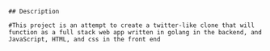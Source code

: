     ## Description

    #This project is an attempt to create a twitter-like clone that will function as a full stack web app written in golang in the backend, and JavaScript, HTML, and css in the front end